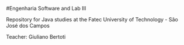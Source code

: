 #Engenharia Software and Lab III

Repository for Java studies at the Fatec University of Technology - São José dos Campos

Teacher: Giuliano Bertoti
